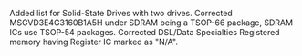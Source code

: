 Added list for Solid-State Drives with two drives. Corrected MSGVD3E4G3160B1A5H under SDRAM being a TSOP-66 package, SDRAM ICs use TSOP-54 packages. Corrected DSL/Data Specialties Registered memory having Register IC marked as "N/A".


